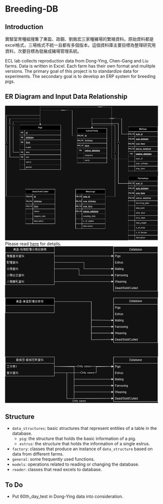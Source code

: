 # Breeding-DB

## Introduction

實驗室育種組搜集了東盈、政鋼、劉銘宏三家種豬場的繁殖資料。原始資料都是excel格式，三場格式不統一且都有多個版本。這個資料庫主要目標為整理研究用資料，次要目標為發展成豬場管理系統。

ECL lab collects reproduction data from Dong-Ying, Chen-Gang and Liu farms. Data is written in Excel. Each farm has their own format and mulitple versions. The primary goal of this project is to standardize data for experiments. The secondary goal is to develop an ERP system for breeding pigs.

## ER Diagram and Input Data Relationship
![image](https://github.com/jack2012aa/breeding_db/blob/master/drawings/ER.jpg)\
Please read [here](https://github.com/jack2012aa/breeding_db/tree/master/models) for details.\
![image](https://github.com/jack2012aa/breeding_db/blob/master/drawings/CSVtoDB.jpg)

## Structure

* `data_structures`: basic structures that represent entities of a table in the database.
    * `pig`: the structure that holds the basic information of a pig.
    * `estrus`: the structure that holds the information of a single estrus.
* `factory`: classes that produce an instance of `data_structure` based on data from different farms.
* `general`: some frequently used functions.
* `models`: operations related to reading or changing the database.
* `reader`: classes that read excels to database.

## To Do
* Put 60th_day_test in Dong-Ying data into consideration.
